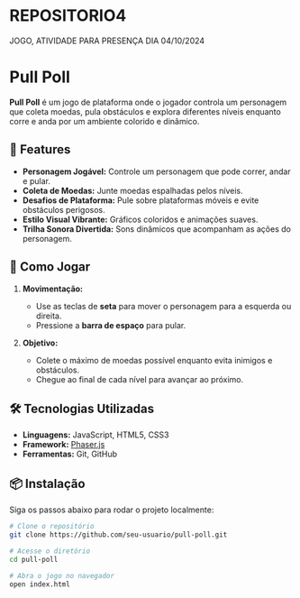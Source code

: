 # REPOSITORIO4
JOGO, ATIVIDADE PARA PRESENÇA DIA 04/10/2024



# Pull Poll

**Pull Poll** é um jogo de plataforma onde o jogador controla um personagem que coleta moedas, pula obstáculos e explora diferentes níveis enquanto corre e anda por um ambiente colorido e dinâmico.

## 📜 Features

- **Personagem Jogável:** Controle um personagem que pode correr, andar e pular.
- **Coleta de Moedas:** Junte moedas espalhadas pelos níveis.
- **Desafios de Plataforma:** Pule sobre plataformas móveis e evite obstáculos perigosos.
- **Estilo Visual Vibrante:** Gráficos coloridos e animações suaves.
- **Trilha Sonora Divertida:** Sons dinâmicos que acompanham as ações do personagem.

## 🚀 Como Jogar

1. **Movimentação:**
   - Use as teclas de **seta** para mover o personagem para a esquerda ou direita.
   - Pressione a **barra de espaço** para pular.

2. **Objetivo:**
   - Colete o máximo de moedas possível enquanto evita inimigos e obstáculos.
   - Chegue ao final de cada nível para avançar ao próximo.

## 🛠️ Tecnologias Utilizadas

- **Linguagens:** JavaScript, HTML5, CSS3
- **Framework:** [Phaser.js](https://phaser.io/)
- **Ferramentas:** Git, GitHub

## 📦 Instalação

Siga os passos abaixo para rodar o projeto localmente:

```bash
# Clone o repositório
git clone https://github.com/seu-usuario/pull-poll.git

# Acesse o diretório
cd pull-poll

# Abra o jogo no navegador
open index.html
